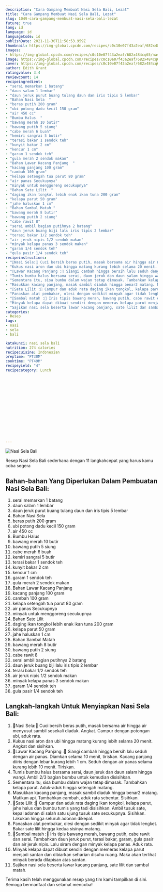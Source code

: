 ```yaml
---
description: "Cara Gampang Membuat Nasi Sela Bali, Lezat"
title: "Cara Gampang Membuat Nasi Sela Bali, Lezat"
slug: 1049-cara-gampang-membuat-nasi-sela-bali-lezat
future: true
lang: id
language: id
languageCode: id
publishDate: 2021-11-30T11:58:53.959Z 
thumbnail: https://img-global.cpcdn.com/recipes/c0c10e07f43a2eaf/682x484cq65/nasi-sela-bali-foto-resep-utama.png
images:
- https://img-global.cpcdn.com/recipes/c0c10e07f43a2eaf/682x484cq65/nasi-sela-bali-foto-resep-utama.png
image: https://img-global.cpcdn.com/recipes/c0c10e07f43a2eaf/682x484cq65/nasi-sela-bali-foto-resep-utama.png
cover: https://img-global.cpcdn.com/recipes/c0c10e07f43a2eaf/682x484cq65/nasi-sela-bali-foto-resep-utama.png
author: Edith Grant
ratingvalue: 3.4
reviewcount: 14
recipeingredient:
- "serai memarkan 1 batang"
- "daun salam 1 lembar"
- "daun jeruk purut buang tulang daun dan iris tipis 5 lembar"
- "Bahan Nasi Sela  "
- "beras putih 200 gram"
- "ubi potong dadu kecil 150 gram"
- "air 450 cc"
- "Bumbu Halus  "
- "bawang merah 10 butir"
- "bawang putih 5 siung"
- "cabe merah 6 buah"
- "kemiri sangrai 5 butir"
- "terasi bakar 1 sendok teh"
- "kunyit bakar 2 cm"
- "kencur 1 cm"
- "garam 1 sendok teh"
- "gula merah 2 sendok makan"
- "Bahan Lawar Kacang Panjang  "
- "kacang panjang 100 gram"
- "cambah 100 gram"
- "kelapa setengah tua parut 80 gram"
- "air panas Secukupnya"
- "minyak untuk menggoreng secukupnya"
- "Bahan Sate Lilit  "
- "daging ikan tongkol lebih enak ikan tuna 200 gram"
- "kelapa parut 50 gram"
- "jahe haluskan 1 cm"
- "Bahan Sambal Matah "
- "bawang merah 8 butir"
- "bawang putih 2 siung"
- "cabe rawit 8"
- "serai ambil bagian putihnya 2 batang"
- "daun jeruk buang biji lalu iris tipis 2 lembar"
- "terasi bakar 1/2 sendok teh"
- "air jeruk nipis 1/2 sendok makan"
- "minyak kelapa panas 3 sendok makan"
- "garam 1/4 sendok teh"
- "gula pasir 1/4 sendok teh"
recipeinstructions:
- "🌼Nasi Sela:🌼 Cuci bersih beras putih, masak bersama air hingga air menyusut sambil sesekali diaduk. Angkat. Campur dengan potongan ubi, aduk rata."
- "Kukus nasi aron dan ubi hingga matang kurang lebih selama 20 menit. Angkat dan sisihkan."
- "🌼Lawar Kacang Panjang :🌼 Siangi cambah hingga bersih lalu seduh dengan air panas. Diamkan selama 10 menit, tiriskan. Kacang panjang diiris dengan lebar kurang lebih 1 cm. Seduh dengan air panas selama kurang lebih 10 menit. Tiriskan."
- "Tumis bumbu halus bersama serai, daun jeruk dan daun salam hingga wangi. Ambil 2/3 bagian bumbu untuk kemudian disisihkan."
- "Sementara itu, sisa bumbu dalam wajan tetap dimasak. Tambahkan kelapa parut. Aduk-aduk hingga setengah matang."
- "Masukkan kacang panjang, masak sambil diaduk hingga benar2 matang. Matikan api. Tambahkan cambah, aduk rata sebentar. Sisihkan."
- "🌼Sate Lilit :🌼 Campur dan aduk rata daging ikan tongkol, kelapa parut, jahe halus dan bumbu tumis yang tadi disisihkan. Ambil tusuk sate, kepal adonan di salah satu ujung tusuk sate secukupnya. Sisihkan. Lakukan hingga seluruh adonan dikepal."
- "Panaskan alat pembakar, olesi dengan sedikit minyak agar tidak lengket. Bakar sate lilit hingga kedua sisinya matang."
- "🌼Sambal matah :🌼 Iris tipis bawang merah, bawang putih, cabe rawit dan serai. Tambahkan daun jeruk purut, terasi bakar, garam, gula pasir dan air jeruk nipis. Lalu siram dengan minyak kelapa panas. Aduk rata."
- "Minyak kelapa dapat dibuat sendiri dengan memeras kelapa parut menjadi santan dan dibiarkan seharian disuhu ruang. Maka akan terlihat minyak berada dilapisan atas santan."
- "Sajikan nasi sela beserta lawar kacang panjang, sate lilit dan sambal matah."
categories:
- Resep
tags:
- nasi
- sela
- bali

katakunci: nasi sela bali 
nutrition: 274 calories
recipecuisine: Indonesian
preptime: "PT30M"
cooktime: "PT49M"
recipeyield: "4"
recipecategory: Lunch


     
    
    
    
    
    
    
    
    
    
    
      
    
---
```



![Nasi Sela Bali](https://img-global.cpcdn.com/recipes/c0c10e07f43a2eaf/682x484cq65/nasi-sela-bali-foto-resep-utama.png)

Resep Nasi Sela Bali  sederhana dengan 11 langkahcepat yang harus kamu coba segera

<!--inarticleads1-->

## Bahan-bahan Yang Diperlukan Dalam Pembuatan Nasi Sela Bali:

1. serai memarkan 1 batang
1. daun salam 1 lembar
1. daun jeruk purut buang tulang daun dan iris tipis 5 lembar
1. Bahan Nasi Sela  
1. beras putih 200 gram
1. ubi potong dadu kecil 150 gram
1. air 450 cc
1. Bumbu Halus  
1. bawang merah 10 butir
1. bawang putih 5 siung
1. cabe merah 6 buah
1. kemiri sangrai 5 butir
1. terasi bakar 1 sendok teh
1. kunyit bakar 2 cm
1. kencur 1 cm
1. garam 1 sendok teh
1. gula merah 2 sendok makan
1. Bahan Lawar Kacang Panjang  
1. kacang panjang 100 gram
1. cambah 100 gram
1. kelapa setengah tua parut 80 gram
1. air panas Secukupnya
1. minyak untuk menggoreng secukupnya
1. Bahan Sate Lilit  
1. daging ikan tongkol lebih enak ikan tuna 200 gram
1. kelapa parut 50 gram
1. jahe haluskan 1 cm
1. Bahan Sambal Matah 
1. bawang merah 8 butir
1. bawang putih 2 siung
1. cabe rawit 8
1. serai ambil bagian putihnya 2 batang
1. daun jeruk buang biji lalu iris tipis 2 lembar
1. terasi bakar 1/2 sendok teh
1. air jeruk nipis 1/2 sendok makan
1. minyak kelapa panas 3 sendok makan
1. garam 1/4 sendok teh
1. gula pasir 1/4 sendok teh



<!--inarticleads2-->

## Langkah-langkah Untuk Menyiapkan Nasi Sela Bali:

1. 🌼Nasi Sela:🌼 Cuci bersih beras putih, masak bersama air hingga air menyusut sambil sesekali diaduk. Angkat. Campur dengan potongan ubi, aduk rata.
1. Kukus nasi aron dan ubi hingga matang kurang lebih selama 20 menit. Angkat dan sisihkan.
1. 🌼Lawar Kacang Panjang :🌼 Siangi cambah hingga bersih lalu seduh dengan air panas. Diamkan selama 10 menit, tiriskan. Kacang panjang diiris dengan lebar kurang lebih 1 cm. Seduh dengan air panas selama kurang lebih 10 menit. Tiriskan.
1. Tumis bumbu halus bersama serai, daun jeruk dan daun salam hingga wangi. Ambil 2/3 bagian bumbu untuk kemudian disisihkan.
1. Sementara itu, sisa bumbu dalam wajan tetap dimasak. Tambahkan kelapa parut. Aduk-aduk hingga setengah matang.
1. Masukkan kacang panjang, masak sambil diaduk hingga benar2 matang. Matikan api. Tambahkan cambah, aduk rata sebentar. Sisihkan.
1. 🌼Sate Lilit :🌼 Campur dan aduk rata daging ikan tongkol, kelapa parut, jahe halus dan bumbu tumis yang tadi disisihkan. Ambil tusuk sate, kepal adonan di salah satu ujung tusuk sate secukupnya. Sisihkan. Lakukan hingga seluruh adonan dikepal.
1. Panaskan alat pembakar, olesi dengan sedikit minyak agar tidak lengket. Bakar sate lilit hingga kedua sisinya matang.
1. 🌼Sambal matah :🌼 Iris tipis bawang merah, bawang putih, cabe rawit dan serai. Tambahkan daun jeruk purut, terasi bakar, garam, gula pasir dan air jeruk nipis. Lalu siram dengan minyak kelapa panas. Aduk rata.
1. Minyak kelapa dapat dibuat sendiri dengan memeras kelapa parut menjadi santan dan dibiarkan seharian disuhu ruang. Maka akan terlihat minyak berada dilapisan atas santan.
1. Sajikan nasi sela beserta lawar kacang panjang, sate lilit dan sambal matah.




Terima kasih telah menggunakan resep yang tim kami tampilkan di sini. Semoga bermanfaat dan selamat mencoba!
